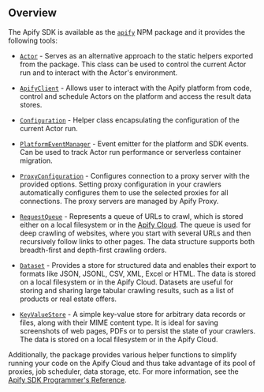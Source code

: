 ---
---

## Overview

The Apify SDK is available as the [`apify`](https://www.npmjs.com/package/apify) NPM package and it provides the following tools:

- [`Actor`](https://sdk.apify.com/api/apify/class/Actor) - Serves as an alternative approach to the static helpers exported from the package.
  This class can be used to control the current Actor run and to interact with the Actor's environment.

- [`ApifyClient`](https://sdk.apify.com/api/apify/class/ApifyClient) - Allows user to interact with the Apify platform from code, control and schedule Actors on the platform and access the result data stores.

- [`Configuration`](https://sdk.apify.com/api/apify/class/Configuration) - Helper class encapsulating the configuration of the current Actor run.

- [`PlatformEventManager`](https://sdk.apify.com/api/apify/class/PlatformEventManager) - Event emitter for the platform and SDK events. Can be used to track Actor run performance or serverless container migration.

- [`ProxyConfiguration`](https://sdk.apify.com/api/apify/class/ProxyConfiguration) - Configures connection to a proxy server with the provided options. Setting proxy configuration in your crawlers automatically configures them to use the selected proxies for all connections. The proxy servers are managed by Apify Proxy.

- [`RequestQueue`](https://sdk.apify.com/api/apify/class/RequestQueue) - Represents a queue of URLs to crawl,
  which is stored either on a local filesystem or in the [Apify Cloud](https://apify.com). The queue is used
  for deep crawling of websites, where you start with several URLs and then recursively follow links to other pages.
  The data structure supports both breadth-first and depth-first crawling orders.

- [`Dataset`](https://sdk.apify.com/api/apify/class/Dataset) - Provides a store for structured data and enables their export
  to formats like JSON, JSONL, CSV, XML, Excel or HTML. The data is stored on a local filesystem or in the Apify Cloud.
  Datasets are useful for storing and sharing large tabular crawling results, such as a list of products or real estate offers.

- [`KeyValueStore`](https://sdk.apify.com/api/apify/class/KeyValueStore) - A simple key-value store for arbitrary data
  records or files, along with their MIME content type. It is ideal for saving screenshots of web pages, PDFs
  or to persist the state of your crawlers. The data is stored on a local filesystem or in the Apify Cloud.

Additionally, the package provides various helper functions to simplify running your code on the Apify Cloud and thus
take advantage of its pool of proxies, job scheduler, data storage, etc.
For more information, see the [Apify SDK Programmer's Reference](https://sdk.apify.com).
